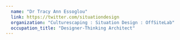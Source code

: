 ```yaml
---
  name: "Dr Tracy Ann Essoglou"
  link: https://twitter.com/situationdesign
  organization: "Culturescaping : Situation Design : OffSiteLab"
  occupation_title: "Designer-Thinking Architect"
---
```

